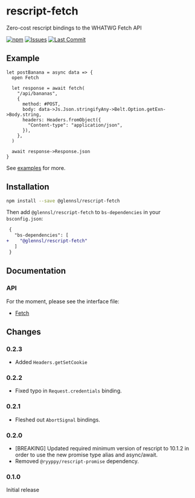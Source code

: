 # rescript-fetch
Zero-cost rescript bindings to the WHATWG Fetch API

[![npm](https://img.shields.io/npm/v/@glennsl/rescript-fetch.svg)](https://npmjs.org/@glennsl/rescript-fetch)
[![Issues](https://img.shields.io/github/issues/glennsl/rescript-fetch.svg)](https://github.com/glennsl/rescript-fetch/issues)
[![Last Commit](https://img.shields.io/github/last-commit/glennsl/rescript-fetch.svg)](https://github.com/glennsl/rescript-fetch/commits/master)


## Example

```rescript
let postBanana = async data => {
  open Fetch

  let response = await fetch(
    "/api/bananas",
    {
      method: #POST,
      body: data->Js.Json.stringifyAny->Belt.Option.getExn->Body.string,
      headers: Headers.fromObject({
        "Content-type": "application/json",
      }),
    },
  )

  await response->Response.json
}
```

See [examples](https://github.com/glennsl/rescript-fetch/blob/master/examples/) for more.


## Installation

```sh
npm install --save @glennsl/rescript-fetch
```

Then add `@glennsl/rescript-fetch` to `bs-dependencies` in your `bsconfig.json`:

```diff
 {
   "bs-dependencies": [
+    "@glennsl/rescript-fetch"
   ]
 }
```

## Documentation

### API

For the moment, please see the interface file:

* [Fetch](https://github.com/glennsl/rescript-fetch/blob/master/src/Fetch.res)


## Changes

### 0.2.3

* Added `Headers.getSetCookie`

### 0.2.2

* Fixed typo in `Request.credentials` binding.

### 0.2.1

* Fleshed out `AbortSignal` bindings.

### 0.2.0

* [BREAKING] Updated required minimum version of rescript to 10.1.2 in order to use the new promise type alias and async/await.
* Removed `@ryyppy/rescript-promise` dependency.

### 0.1.0
Initial release

